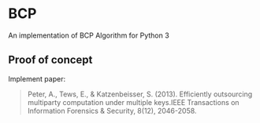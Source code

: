 # BCP
An implementation of BCP Algorithm for Python 3


## Proof of concept
Implement paper:
> Peter, A., Tews, E., & Katzenbeisser, S. (2013). Efficiently outsourcing multiparty computation under multiple keys.IEEE Transactions on Information Forensics & Security, 8(12), 2046-2058.
